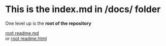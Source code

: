 # This is the **index.md** in /docs/ folder

One level up is the **root of the repository**

[root readme.md](README.md)  
or [root readme.html](README.html)
